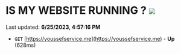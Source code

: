 # IS MY WEBSITE RUNNING ? [![](https://img.shields.io/static/v1?label=Sponsor&message=%E2%9D%A4&logo=GitHub&color=%23fe8e86)](https://github.com/sponsors/<username>)

Last updated: **6/25/2023, 4:57:16 PM**

- `GET` [https://youssefservice.me](https://youssefservice.me) - **Up** (628ms)
